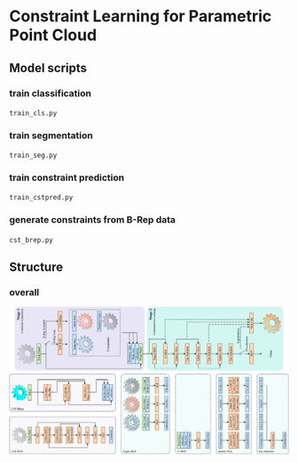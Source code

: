 # Constraint Learning for Parametric Point Cloud

## Model scripts
### train classification
`train_cls.py`

### train segmentation
`train_seg.py`

### train constraint prediction
`train_cstpred.py`

### generate constraints from B-Rep data
`cst_brep.py`

## Structure
### overall
<img src="imgs/overall.png" alt="" width="1000"/>


